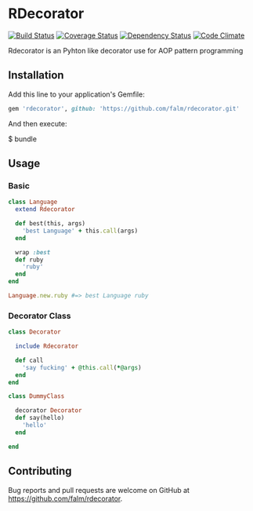 # RDecorator
[![Build Status](https://travis-ci.org/falm/rdecorator.svg?branch=master)](https://travis-ci.org/falm/rdecorator) [![Coverage Status](https://coveralls.io/repos/github/falm/rdecorator/badge.svg?branch=master)](https://coveralls.io/github/falm/rdecorator?branch=master) [![Dependency Status](https://gemnasium.com/badges/github.com/falm/rdecorator.svg)](https://gemnasium.com/github.com/falm/rdecorator) [![Code Climate](https://codeclimate.com/github/falm/rdecorator/badges/gpa.svg)](https://codeclimate.com/github/falm/rdecorator)

Rdecorator is an Pyhton like decorator use for AOP pattern programming


## Installation

Add this line to your application's Gemfile:

```ruby
gem 'rdecorator', github: 'https://github.com/falm/rdecorator.git'
```

And then execute:

  $ bundle

## Usage

### Basic
```ruby
class Language
  extend Rdecorator

  def best(this, args)
    'best Language' + this.call(args)	
  end

  wrap :best
  def ruby
    'ruby'	
  end
end

Language.new.ruby #=> best Language ruby

```

### Decorator Class
```ruby
class Decorator 

  include Rdecorator

  def call
    'say fucking' + @this.call(*@args)
  end
end

class DummyClass

  decorator Decorator
  def say(hello)
    'hello'	
  end

end
```

## Contributing

Bug reports and pull requests are welcome on GitHub at https://github.com/falm/rdecorator.
